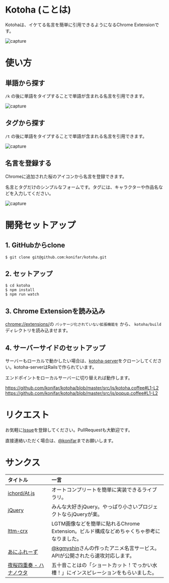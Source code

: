# Kotoha (ことは)
Kotohaは、イケてる名言を簡単に引用できるようになるChrome Extensionです。

![capture](https://raw.githubusercontent.com/konifar/kotoha/master/art/quote_demo.gif)

# 使い方

## 単語から探す
`/k` の後に単語をタイプすることで単語が含まれる名言を引用できます。

![capture](https://raw.githubusercontent.com/konifar/kotoha/master/art/word_quote.png)

## タグから探す
`/t` の後に単語をタイプすることで単語が含まれる名言を引用できます。

![capture](https://raw.githubusercontent.com/konifar/kotoha/master/art/tag_quote.png)

## 名言を登録する
Chromeに追加された桜のアイコンから名言を登録できます。

名言とタグだけのシンプルなフォームです。タグには、キャラクターや作品名などを入力してください。

![capture](https://raw.githubusercontent.com/konifar/kotoha/master/art/create_demo.gif)


# 開発セットアップ
## 1. GitHubからclone
```
$ git clone git@github.com:konifar/kotoha.git
```

## 2. セットアップ
```
$ cd kotoha
$ npm install
$ npm run watch
```

## 3. Chrome Extensionを読み込み
[chrome://extensions/](chrome://extensions/)の `パッケージ化されていない拡張機能を` から、 `kotoha/build` ディレクトリを読み込ませます。


## 4. サーバーサイドのセットアップ
サーバーもローカルで動かしたい場合は、[kotoha-server](https://github.com/konifar/kotoha-server)をクローンしてください。kotoha-serverはRailsで作られています。

エンドポイントをローカルサーバーに切り替えれば動作します。

https://github.com/konifar/kotoha/blob/master/src/js/kotoha.coffee#L1-L2
https://github.com/konifar/kotoha/blob/master/src/js/popup.coffee#L1-L2


# リクエスト
お気軽に[Issue](https://github.com/konifar/kotoha/issues)を登録してください。PullRequestも大歓迎です。

直接連絡いただく場合は、[@konifar](https://twitter.com/konifar)までお願いします。


# サンクス
|タイトル|一言|
|:--|:--|
|[ichord/At.js](https://github.com/ichord/At.js)|オートコンプリートを簡単に実装できるライブラリ。|
|[jQuery](http://jquery.com/)|みんな大好きjQuery。やっぱり小さいプロジェクトならjQueryが楽。|
|[lttm-crx](https://github.com/fukayatsu/lttm-crx)|LGTM画像などを簡単に貼れるChrome Extension。ビルド構成などめちゃくちゃ参考になりました。|
|[あにふれーず](http://aniphrase.com/)|[@kgmyshin](https://twitter.com/kgmyshin)さんの作ったアニメ名言サービス。APIが公開されたら速攻対応します。|
|[夜桜四重奏 - ハナノウタ](http://yozakura-anime.jp/)|五十音ことはの「ショートカット！でっかい水槽！」にインスピレーションをもらいました。|
